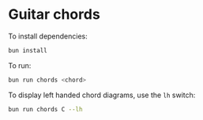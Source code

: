 # Guitar chords

To install dependencies:

```bash
bun install
```

To run:

```bash
bun run chords <chord>
```

To display left handed chord diagrams, use the `lh` switch:

```bash
bun run chords C --lh
```
